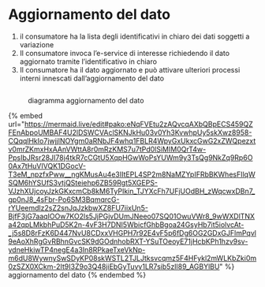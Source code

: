# Aggiornamento del dato

1. il consumatore ha la lista degli identificativi in chiaro dei dati soggetti a variazione
2. Il consumatore invoca l’e-service di interesse richiedendo il dato aggiornato tramite l’identificativo in chiaro
3. Il consumatore ha il dato aggiornato e può attivare ulteriori processi interni innescati dall’aggiornamento del dato

<figure><img src="../.gitbook/assets/aggiornamento del dato sh.png" alt=""><figcaption><p>diagramma aggiornamento del dato</p></figcaption></figure>

{% embed url="https://mermaid.live/edit#pako:eNqFVEtu2zAQvcqAXbQBpECS459QZFEnAbpoUMBAF4U2lDSWCVAclSKNJkHu03v0Yh3KvwhpUy5skXwz8958-CQqqlHkIo7jwjjlNOYgm0aRNbJF4whq1FBLR4WpyGxUkxcGwG2xZWQpezxtv0mrZKmxHxAAnVWttA8r0mRzKMS7u7tPd0lSiMIM0QrT4w-PpsIbJRsr28JI78j4tkR7cCGtU5XqpHGwWoPsYUWm9y3TsQg9NkZq9Rp6O0Ax7tHuVIVQK1DGocV-T3eM_npzfxPww__ngKMusAu4e3IItEPL4SP2m8NaMZYpIFRbBKWhesFIlqWSQM6hYSUfS3vtjQSteiehp6ZB59Rgt5XGEPS-VJzhXUjcoyJzkGKxcmCb8kM6TyPIkin_TJYXcFh7UFjUOdBH_zWqcwxDBn7_gp0nJ8_4sFbr-Po6SM3BqmqrcG-rYUeemdlz2sZ2snJqJzkbwXZ8FU7iixUn5-BjfF3jG7aaqIOOw7KO2ls5JjPGjvDUmJNeeo07SQ01OwuVWr8_9wWXDlTNXa42qpLMkbhPuD5K2n-4vF3H7DNI5WbicfGhbBgoa24GsyHb7it5iolvcAt-_j5s8D8rFzK6D447NvU8CDxxVHGPH7r92E4vF5p6fDg6OG2GDxGJFlmPqvl9eAoXhRgGvRBhnGvcSK9dGOdnhobRXT-YSuTOeoyE71jHcbKPh1hzv9sv-ydneHkiwTP4negE4a3In8RPkaeTxeVkNp-m6dU8WywnySwSDyKP08skWSTL2TJLJtksvcqmz5F4HFykl2mWLKbZki0m0zSZX0XCkm-2It9I3Z9o3Q48jiEbGyTuvy1LR7sib5zIl89_AGBYlBU" %}
aggiornamento del dato
{% endembed %}
